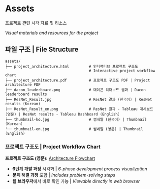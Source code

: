 # Assets

프로젝트 관련 시각 자료 및 리소스

*Visual materials and resources for the project*

## 파일 구조 | File Structure

```
assets/
├── project_architecture.html         # 인터랙티브 프로젝트 구조도
                                      # Interactive project workflow chart
├── project_architecture.pdf          # 프로젝트 구조도 PDF | Project architecture PDF
├── dacon_leaderboard.png             # 데이콘 리더보드 결과 | Dacon leaderboard results
├── ResNet_Result.jpg                 # ResNet 결과 (한국어) | ResNet results (Korean)
├── ResNet_Result_en.png              # ResNet 결과 - Tableau 대시보드 (영문) | ResNet results - Tableau Dashboard (English)
├── thumbnail-ko.jpg                  # 썸네일 (한국어) | Thumbnail (Korean)
└── thumbnail-en.jpg                  # 썸네일 (영문) | Thumbnail (English)
```

### 프로젝트 구조도 | Project Workflow Chart

**프로젝트 구조도 (영문):** [Architecture Flowchart](https://kwonnayeon.github.io/used-car-model-classification/assets/project_architecture.html)

- **6단계 개발 과정** 시각화 | *6-phase development process visualization*
- **문제 해결 과정** 포함 | *Includes problem-solving steps*
- **웹 브라우저**에서 바로 확인 가능 | *Viewable directly in web browser*